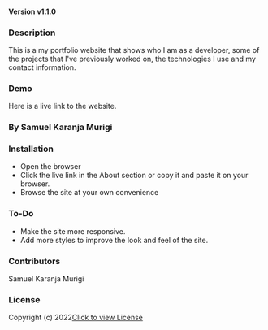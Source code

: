
#### Version v1.1.0

### Description
This is a my portfolio website that shows who I am as a developer, some of the projects that I've previously worked on, the technologies I use and my contact information.

### Demo
Here is a live link to the website. 

### By Samuel Karanja Murigi


### Installation
* Open the browser
* Click the live link in the About section or copy it and paste it on your browser.
* Browse the site at your own convenience

### To-Do
* Make the site more responsive.
* Add more styles to improve the look and feel of the site.

### Contributors
Samuel Karanja Murigi

### License
Copyright (c) 2022[Click to view License](LICENSE)